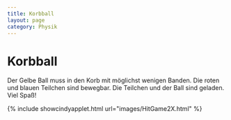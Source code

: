 ```yaml
---
title: Korbball
layout: page
category: Physik
---
```


# Korbball

Der Gelbe Ball muss in den Korb mit möglichst wenigen Banden.
Die roten und blauen Teilchen sind bewegbar.
Die Teilchen und der Ball  sind geladen. Viel Spaß!



{% include showcindyapplet.html url="images/HitGame2X.html" %}

